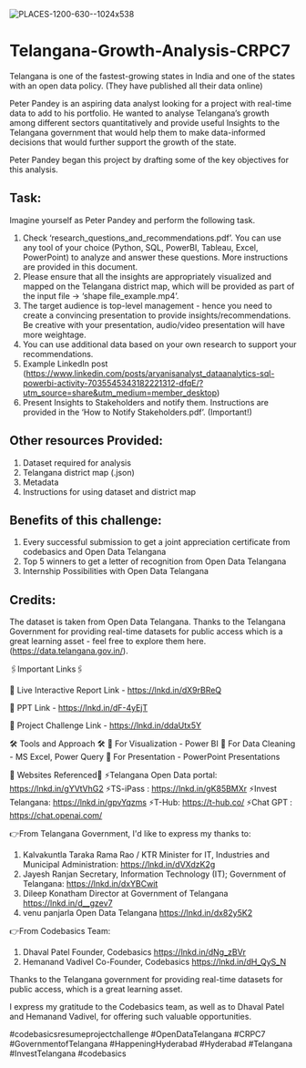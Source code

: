 ![PLACES-1200-630--1024x538](https://github.com/subhamsahu1/Telangana-Growth-Analysis-CRPC7/assets/37975171/b8648358-677e-4ab5-a14f-04ca878e3419)

# Telangana-Growth-Analysis-CRPC7

Telangana is one of the fastest-growing states in India and one of the states with an open data policy. (They have published all their data online)

Peter Pandey is an aspiring data analyst looking for a project with real-time data to add to his portfolio. He wanted to analyse Telangana’s growth among different sectors quantitatively and provide useful Insights to the Telangana government that would help them to make data-informed decisions that would further support the growth of the state.

Peter Pandey began this project by drafting some of the key objectives for this analysis.

## Task:

Imagine yourself as Peter Pandey and perform the following task.

1. Check ‘research_questions_and_recommendations.pdf’. You can use any tool of your choice (Python, SQL, PowerBI, Tableau, Excel, PowerPoint) to analyze and answer these questions. More instructions are provided in this document.
2. Please ensure that all the insights are appropriately visualized and mapped on the Telangana district map, which will be provided as part of the input file -> ‘shape file_example.mp4’. 
3. The target audience is top-level management - hence you need to create a convincing presentation to provide insights/recommendations. Be creative with your presentation, audio/video presentation will have more weightage.
4. You can use additional data based on your own research to support your recommendations.
5. Example LinkedIn post (https://www.linkedin.com/posts/aryanisanalyst_dataanalytics-sql-powerbi-activity-7035545343182221312-dfqE/?utm_source=share&utm_medium=member_desktop)
6. Present Insights to Stakeholders and notify them. Instructions are provided in the ‘How to Notify Stakeholders.pdf’. (Important!)

## Other resources Provided:

1. Dataset required for analysis
2. Telangana district map (.json)
3. Metadata
4. Instructions for using dataset and district map

## Benefits of this challenge:

1. Every successful submission to get a joint appreciation certificate from codebasics and Open Data Telangana
2. Top 5 winners to get a letter of recognition from Open Data Telangana 
3. Internship Possibilities with Open Data Telangana
   
## Credits: 
The dataset is taken from Open Data Telangana. Thanks to the Telangana Government for providing real-time datasets for public access which is a great learning asset - feel free to explore them here. (https://data.telangana.gov.in/). 

🖇️Important Links🖇️

🔗 Live Interactive Report Link - https://lnkd.in/dX9rBReQ

🔗 PPT Link - https://lnkd.in/dF-4yEjT

🔗 Project Challenge Link - https://lnkd.in/ddaUtx5Y

🛠 Tools and Approach 🛠
🔷 For Visualization - Power BI
🔷 For Data Cleaning - MS Excel, Power Query
🔷 For Presentation - PowerPoint Presentations

📌 Websites Referenced📌
⚡Telangana Open Data portal: https://lnkd.in/gYVtVhG2
⚡TS-iPass : https://lnkd.in/gK85BMXr
⚡Invest Telangana: https://lnkd.in/gpvYqzms
⚡T-Hub: https://t-hub.co/
⚡Chat GPT : https://chat.openai.com/

👉From Telangana Government, I'd like to express my thanks to:
1. Kalvakuntla Taraka Rama Rao / KTR 
Minister for IT, Industries and Municipal Administration:
https://lnkd.in/dVXdzK2g
2. Jayesh Ranjan 
Secretary, Information Technology (IT); Government of Telangana:
https://lnkd.in/dxYBCwit
3. Dileep Konatham 
Director at Government of Telangana
https://lnkd.in/d__gzev7
4. venu panjarla 
Open Data Telangana
https://lnkd.in/dx82y5K2

👉From Codebasics Team:
1. Dhaval Patel 
Founder, Codebasics
https://lnkd.in/dNg_zBVr
2. Hemanand Vadivel 
Co-Founder, Codebasics
https://lnkd.in/dH_QyS_N

Thanks to the Telangana government for providing real-time datasets for public access, which is a great learning asset.

I express my gratitude to the Codebasics team, as well as to Dhaval Patel and Hemanand Vadivel, for offering such valuable opportunities.

#codebasicsresumeprojectchallenge #OpenDataTelangana #CRPC7 #GovernmentofTelangana #HappeningHyderabad #Hyderabad #Telangana #InvestTelangana #codebasics
